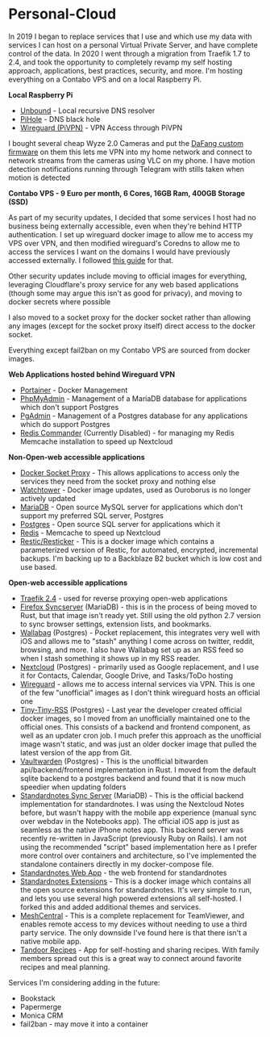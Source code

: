 # Personal-Cloud

In 2019 I began to replace services that I use and which use my data with services I can host on a personal Virtual Private Server, and have complete control of the data. In 2020 I went through a migration from Traefik 1.7 to 2.4, and took the opportunity to completely revamp my self hosting approach, applications, best practices, security, and more. I'm hosting everything on a Contabo VPS and on a local Raspberry Pi.

**Local Raspberry Pi**

* [Unbound](https://nlnetlabs.nl/projects/unbound/about/) \- Local recursive DNS resolver
* [PiHole](https://pi-hole.net/) \- DNS black hole
* [Wireguard (PiVPN)](https://www.pivpn.io/) \- VPN Access through PiVPN

I bought several cheap Wyze 2.0 Cameras and put the [DaFang custom firmware](https://github.com/EliasKotlyar/Xiaomi-Dafang-Hacks) on them this lets me VPN into my home network and connect to network streams from the cameras using VLC on my phone. I have motion detection notifications running through Telegram with stills taken when motion is detected

**Contabo VPS - 9 Euro per month, 6 Cores, 16GB Ram, 400GB Storage (SSD)**

As part of my security updates, I decided that some services I host had no business being externally accessible, even when they're behind HTTP authentication. I set up wireguard docker image to allow me to access my VPS over VPN, and then modified wireguard's Coredns to allow me to access the services I want on the domains I would have previously accessed externally. I followed [this guide](https://noobgasm.com/tutorial-additional-protection-with-wireguard/) for that.

Other security updates include moving to official images for everything, leveraging Cloudflare's proxy service for any web based applications (though some may argue this isn't as good for privacy), and moving to docker secrets where possible

I also moved to a socket proxy for the docker socket rather than allowing any images (except for the socket proxy itself) direct access to the docker socket.

Everything except fail2ban on my Contabo VPS are sourced from docker images.

**Web Applications hosted behind Wireguard VPN**

* [Portainer](https://www.portainer.io/) \- Docker Management
* [PhpMyAdmin](https://www.phpmyadmin.net/) \- Management of a MariaDB database for applications which don't support Postgres
* [PgAdmin](https://www.pgadmin.org/) \- Management of a Postgres database for any applications which do support Postgres
* [Redis Commander](https://github.com/joeferner/redis-commander) (Currently Disabled) \- for managing my Redis Memcache installation to speed up Nextcloud

**Non-Open-web accessible applications**

* [Docker Socket Proxy](https://github.com/fluencelabs/docker-socket-proxy) \- This allows applications to access only the services they need from the socket proxy and nothing else
* [Watchtower](https://github.com/containrrr/watchtower) \- Docker image updates, used as Ouroborus is no longer actively updated
* [MariaDB](https://mariadb.org/) \- Open source MySQL server for applications which don't support my preferred SQL server, Postgres
* [Postgres](https://www.postgresql.org/) \- Open source SQL server for applications which it
* [Redis](https://redis.io/) \- Memcache to speed up Nextcloud
* [Restic/Resticker](https://github.com/djmaze/resticker) \- This is a docker image which contains a parameterized version of Restic, for automated, encrypted, incremental backups. I'm backing up to a Backblaze B2 bucket which is low cost and use based.

**Open-web accessible applications**

* [Traefik 2.4](https://traefik.io/) \- used for reverse proxying open-web applications
* [Firefox Syncserver](https://github.com/mozilla-services/syncserver) (MariaDB) - this is in the process of being moved to Rust, but that image isn't ready yet. Still using the old python 2.7 version to sync browser settings, extension lists, and bookmarks.
* [Wallabag](https://www.wallabag.it/en) (Postgres) - Pocket replacement, this integrates very well with iOS and allows me to "stash" anything I come across on twitter, reddit, browsing, and more. I also have Wallabag set up as an RSS feed so when I stash something it shows up in my RSS reader.
* [Nextcloud](https://nextcloud.com) (Postgres) - primarily used as Google replacement, and I use it for Contacts, Calendar, Google Drive, and Tasks/ToDo hosting
* [Wireguard](https://github.com/linuxserver/docker-wireguard) \- allows me to access internal services via VPN. This is one of the few "unofficial" images as I don't think wireguard hosts an official one
* [Tiny-Tiny-RSS](https://tt-rss.org/) (Postgres) - Last year the developer created official docker images, so I moved from an unofficially maintained one to the official ones. This consists of a backend and frontend component, as well as an updater cron job. I much prefer this approach as the unofficial image wasn't static, and was just an older docker image that pulled the latest version of the app from Git.
* [Vaultwarden](https://github.com/dani-garcia/vaultwarden) (Postgres) - This is the unofficial bitwarden api/backend/frontend implementation in Rust. I moved from the default sqlite backend to a postgres backend and found that it is now much speedier when updating folders
* [Standardnotes Sync Server](https://github.com/standardnotes/standalone) (MariaDB) \- This is the official backend implementation for standardnotes. I was using the Nextcloud Notes before, but wasn't happy with the mobile app experience (manual sync over webdav in the Notebooks app). The official iOS app is just as seamless as the native iPhone notes app. This backend server was recently re-written in JavaScript (previously Ruby on Rails). I am not using the recommended "script" based implementation here as I prefer more control over containers and architecture, so I've implemented the standalone containers directly in my docker-compose file.
* [Standardnotes Web App](https://github.com/standardnotes/web) \- the web frontend for standardnotes
* [Standardnotes Extensions](https://github.com/eric-pierce/standardnotes-extension-server) \- This is a docker image which contains all the open source extensions for standardnotes. It's very simple to run, and lets you use several high powered extensions all self-hosted. I forked this and added additional themes and services.
* [MeshCentral](https://github.com/Ylianst/MeshCentral) \- This is a complete replacement for TeamViewer, and enables remote access to my devices without needing to use a third party service. The only downside I've found here is that there isn't a native mobile app.
* [Tandoor Recipes](https://github.com/vabene1111/recipes) \- App for self-hosting and sharing recipes. With family members spread out this is a great way to connect around favorite recipes and meal planning.

Services I'm considering adding in the future:

* Bookstack
* Papermerge
* Monica CRM
* fail2ban - may move it into a container
